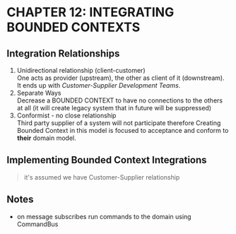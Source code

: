 # CHAPTER 12: INTEGRATING BOUNDED CONTEXTS

## Integration Relationships

1. Unidirectional relationship (client-customer)<br>
One acts as provider (upstream), the other as client of it (downstream). It ends up with *Customer-Supplier
Development Teams*.
1. Separate Ways<br>
Decrease a BOUNDED CONTEXT to have no connections to the others at all (it will create legacy system that in future
will be suppressed)
1. Conformist - no close relationship<br>
Third party supplier of a system will not participate therefore Creating Bounded Context in this model is focused
to acceptance and conform to **their** domain model.

## Implementing Bounded Context Integrations
>it's assumed we have Customer-Supplier relationship

## Notes
- on message subscribes run commands to the domain using CommandBus
